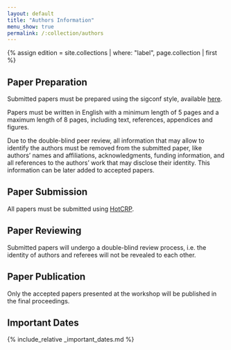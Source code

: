 ```yaml
---
layout: default
title: "Authors Information"
menu_show: true
permalink: /:collection/authors
---
```

{% assign edition = site.collections | where: "label", page.collection | first %}

## Paper Preparation

Submitted papers must be prepared using the sigconf style, available [here](https://www.acm.org/publications/proceedings-template).

Papers must be written in English with a minimum length of 5 pages and a maximum length of 8 pages, including text, references, appendices and figures.

Due to the double-blind peer review, all information that may allow to identify the authors must be removed from the submitted paper, like authors’ names and affiliations, acknowledgments, funding information, and all references to the authors’ work that may disclose their identity. This information can be later added to accepted papers.

## Paper Submission


All papers must be submitted using [HotCRP]({{edition.submission_link}}).


## Paper Reviewing

Submitted papers will undergo a double-blind review process, i.e. the identity of authors and referees will not be revealed to each other.


## Paper Publication

Only the accepted papers presented at the workshop will be published in the final proceedings.

## Important Dates

{% include_relative _important_dates.md %}
